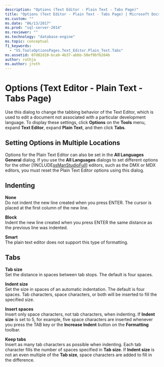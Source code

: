 ```yaml
---
description: "Options (Text Editor - Plain Text - Tabs Page)"
title: "Options (Text Editor - Plain Text - Tabs Page) | Microsoft Docs"
ms.custom: ""
ms.date: "06/13/2017"
ms.prod: "sql-server-2014"
ms.reviewer: ""
ms.technology: "database-engine"
ms.topic: conceptual
f1_keywords: 
  - "VS.ToolsOptionsPages.Text_Editor.Plain_Text.Tabs"
ms.assetid: 07d82d10-bca9-4b37-abbb-58ef9bfb264b
author: rothja
ms.author: jroth
---
```

# Options (Text Editor - Plain Text - Tabs Page)
  Use this dialog to change the tabbing behavior of the Text Editor, which is used to edit a document not associated with a particular development language. To display these settings, click **Options** on the **Tools** menu, expand **Text Editor**, expand **Plain Text**, and then click **Tabs**.  
  
## Setting Options in Multiple Locations  
 Options for the Plain Text Editor can also be set in the **All Languages General** dialog. If you use the **All Languages** dialogs to set different options for the other [!INCLUDE[ssManStudioFull](../includes/ssmanstudiofull-md.md)] editors, such as the DMX or MDX editors, you must reset the Plain Text Editor options using this dialog.  
  
## Indenting  
 **None**  
 Do not indent the new line created when you press ENTER. The cursor is placed at the first column of the new line.  
  
 **Block**  
 Indent the new line created when you press ENTER the same distance as the previous line was indented.  
  
 **Smart**  
 The plain text editor does not support this type of formatting.  
  
## Tabs  
 **Tab size**  
 Set the distance in spaces between tab stops. The default is four spaces.  
  
 **Indent size**  
 Set the size in spaces of an automatic indentation. The default is four spaces. Tab characters, space characters, or both will be inserted to fill the specified size.  
  
 **Insert spaces**  
 Insert only space characters, not tab characters, when indenting. If **Indent size** is set to 5, for example, five space characters are inserted whenever you press the TAB key or the **Increase Indent** button on the **Formatting** toolbar.  
  
 **Keep tabs**  
 Insert as many tab characters as possible when indenting. Each tab character fills the number of spaces specified in **Tab size**. If **Indent size** is not an even multiple of the **Tab size**, space characters are added to fill in the difference.  
  
  
